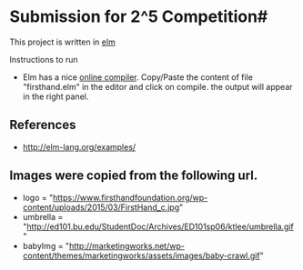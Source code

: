 # Submission for 2^5 Competition#

This project is written in [elm](http://elm-lang.org/)

Instructions to run
 - Elm has a nice [online compiler](http://elm-lang.org/try). Copy/Paste the content of file "firsthand.elm" in the editor and click on compile. the output will appear in the right panel.

 ## References
  - http://elm-lang.org/examples/

 ## Images were copied from the following url.
 
  - logo = "https://www.firsthandfoundation.org/wp-content/uploads/2015/03/FirstHand_c.jpg"
  - umbrella = "http://ed101.bu.edu/StudentDoc/Archives/ED101sp06/ktlee/umbrella.gif"
  - babyImg = "http://marketingworks.net/wp-content/themes/marketingworks/assets/images/baby-crawl.gif"
